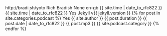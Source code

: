 <?xml version="1.0" encoding="UTF-8"?>
<rss xmlns:itunes="http://www.itunes.com/dtds/podcast-1.0.dtd" version="2.0">
  <channel>
    <title>Friday Night Comedy</title>
    <link>http://bradi.sh/yoto</link>
    <itunes:author>Rich Bradish</itunes:author>
    <copyright>None</copyright>
    <language>en-gb</language>
    <pubDate>{{ site.time | date_to_rfc822 }}</pubDate>
    <lastBuildDate>{{ site.time | date_to_rfc822 }}</lastBuildDate>
    <itunes:category text="Humour">
    </itunes:category>
    <itunes:explicit>Yes</itunes:explicit>
    <generator>Jekyll v{{ jekyll.version }}</generator>
    {% for post in site.categories.podcast %}
    <item>
      <title>{{ post.number }} &mdash; {{ post.title }}</title>
      <itunes:explicit>Yes</itunes:explicit>
      <itunes:author>{{ site.author }}</itunes:author>
      <itunes:duration>{{ post.duration }}</itunes:duration>
      <pubDate>{{ post.date | date_to_rfc822 }}</pubDate>
      <guid isPermaLink="true">{{ post.mp3 }}</guid>
      <category>{{ site.podcast.category }}</category>
      <enclosure length="{{ post.length }}" url="{{ post.mp3 }}" type="audio/mpeg"/>
    </item>
    {% endfor %}
  </channel>
</rss>
